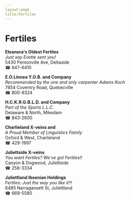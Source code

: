 ```yaml
---
layout:page
title:Fertiles
---
```

# Fertiles

**Eleanora's Oldest Fertiles**  
_Just say Evette sent you!_  
5430 Pentonville Ave, Deltaside  
☎ 647-6410



**E.O.Linnea Y.O.B. and Company**  
_Recommended by the one and only carpenter Adams Koch_  
7854 Coventry Road, Quebecville  
☎ 800-8324



**H.C.K.R.G.B.L.D. and Company**  
_Part of the Sports L.L.C._  
Delaware & North, Mikedam  
☎ 843-2600



**Charlieland X-veins and**  
_A Proud Member of Linguistics Family_  
Oxford & West, Charlieland  
☎ 429-1997



**Juliettside X-veins**  
_You want Fertiles? We've got Fertiles!!_  
Canyon & Dogwood, Juliettside  
☎ 258-3334



**Juliettland Ibsenian Holdings**  
_Fertiles: Just the way you like it?!_  
6485 Narragansett St, Juliettland  
☎ 669-5580




